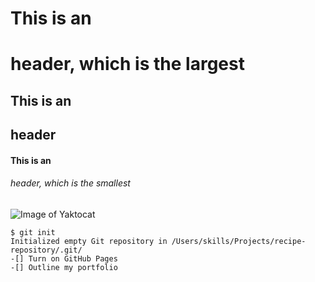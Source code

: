 # This is an <h1> header, which is the largest
## This is an <h2> header
#### This is an <h6> header, which is the smallest
![Image of Yaktocat](https://octodex.github.com/images/yaktocat.png)
```
$ git init
Initialized empty Git repository in /Users/skills/Projects/recipe-repository/.git/
-[] Turn on GitHub Pages
-[] Outline my portfolio
